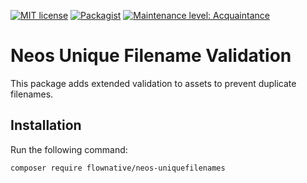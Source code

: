 [![MIT license](http://img.shields.io/badge/license-MIT-brightgreen.svg)](http://opensource.org/licenses/MIT)
[![Packagist](https://img.shields.io/packagist/v/flownative/neos-uniquefilenames.svg)](https://packagist.org/packages/flownative/neos-uniquefilenames)
[![Maintenance level: Acquaintance](https://img.shields.io/badge/maintenance-%E2%99%A1-ff69b4.svg)](https://www.flownative.com/en/products/open-source.html)

# Neos Unique Filename Validation

This package adds extended validation to assets to prevent duplicate filenames.

## Installation

Run the following command:

`composer require flownative/neos-uniquefilenames`
